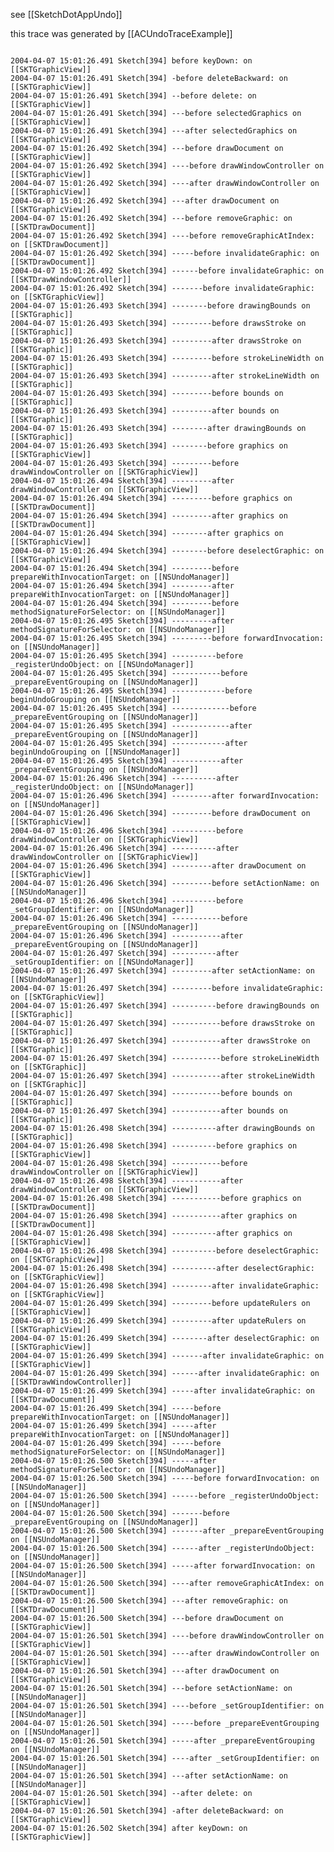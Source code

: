 see [[SketchDotAppUndo]]

this trace was generated by [[ACUndoTraceExample]]

<code>
2004-04-07 15:01:26.491 Sketch[394] before keyDown: on [[SKTGraphicView]]
2004-04-07 15:01:26.491 Sketch[394] -before deleteBackward: on [[SKTGraphicView]]
2004-04-07 15:01:26.491 Sketch[394] --before delete: on [[SKTGraphicView]]
2004-04-07 15:01:26.491 Sketch[394] ---before selectedGraphics on [[SKTGraphicView]]
2004-04-07 15:01:26.491 Sketch[394] ---after selectedGraphics on [[SKTGraphicView]]
2004-04-07 15:01:26.492 Sketch[394] ---before drawDocument on [[SKTGraphicView]]
2004-04-07 15:01:26.492 Sketch[394] ----before drawWindowController on [[SKTGraphicView]]
2004-04-07 15:01:26.492 Sketch[394] ----after drawWindowController on [[SKTGraphicView]]
2004-04-07 15:01:26.492 Sketch[394] ---after drawDocument on [[SKTGraphicView]]
2004-04-07 15:01:26.492 Sketch[394] ---before removeGraphic: on [[SKTDrawDocument]]
2004-04-07 15:01:26.492 Sketch[394] ----before removeGraphicAtIndex: on [[SKTDrawDocument]]
2004-04-07 15:01:26.492 Sketch[394] -----before invalidateGraphic: on [[SKTDrawDocument]]
2004-04-07 15:01:26.492 Sketch[394] ------before invalidateGraphic: on [[SKTDrawWindowController]]
2004-04-07 15:01:26.492 Sketch[394] -------before invalidateGraphic: on [[SKTGraphicView]]
2004-04-07 15:01:26.493 Sketch[394] --------before drawingBounds on [[SKTGraphic]]
2004-04-07 15:01:26.493 Sketch[394] ---------before drawsStroke on [[SKTGraphic]]
2004-04-07 15:01:26.493 Sketch[394] ---------after drawsStroke on [[SKTGraphic]]
2004-04-07 15:01:26.493 Sketch[394] ---------before strokeLineWidth on [[SKTGraphic]]
2004-04-07 15:01:26.493 Sketch[394] ---------after strokeLineWidth on [[SKTGraphic]]
2004-04-07 15:01:26.493 Sketch[394] ---------before bounds on [[SKTGraphic]]
2004-04-07 15:01:26.493 Sketch[394] ---------after bounds on [[SKTGraphic]]
2004-04-07 15:01:26.493 Sketch[394] --------after drawingBounds on [[SKTGraphic]]
2004-04-07 15:01:26.493 Sketch[394] --------before graphics on [[SKTGraphicView]]
2004-04-07 15:01:26.493 Sketch[394] ---------before drawWindowController on [[SKTGraphicView]]
2004-04-07 15:01:26.494 Sketch[394] ---------after drawWindowController on [[SKTGraphicView]]
2004-04-07 15:01:26.494 Sketch[394] ---------before graphics on [[SKTDrawDocument]]
2004-04-07 15:01:26.494 Sketch[394] ---------after graphics on [[SKTDrawDocument]]
2004-04-07 15:01:26.494 Sketch[394] --------after graphics on [[SKTGraphicView]]
2004-04-07 15:01:26.494 Sketch[394] --------before deselectGraphic: on [[SKTGraphicView]]
2004-04-07 15:01:26.494 Sketch[394] ---------before prepareWithInvocationTarget: on [[NSUndoManager]]
2004-04-07 15:01:26.494 Sketch[394] ---------after prepareWithInvocationTarget: on [[NSUndoManager]]
2004-04-07 15:01:26.494 Sketch[394] ---------before methodSignatureForSelector: on [[NSUndoManager]]
2004-04-07 15:01:26.495 Sketch[394] ---------after methodSignatureForSelector: on [[NSUndoManager]]
2004-04-07 15:01:26.495 Sketch[394] ---------before forwardInvocation: on [[NSUndoManager]]
2004-04-07 15:01:26.495 Sketch[394] ----------before _registerUndoObject: on [[NSUndoManager]]
2004-04-07 15:01:26.495 Sketch[394] -----------before _prepareEventGrouping on [[NSUndoManager]]
2004-04-07 15:01:26.495 Sketch[394] ------------before beginUndoGrouping on [[NSUndoManager]]
2004-04-07 15:01:26.495 Sketch[394] -------------before _prepareEventGrouping on [[NSUndoManager]]
2004-04-07 15:01:26.495 Sketch[394] -------------after _prepareEventGrouping on [[NSUndoManager]]
2004-04-07 15:01:26.495 Sketch[394] ------------after beginUndoGrouping on [[NSUndoManager]]
2004-04-07 15:01:26.495 Sketch[394] -----------after _prepareEventGrouping on [[NSUndoManager]]
2004-04-07 15:01:26.496 Sketch[394] ----------after _registerUndoObject: on [[NSUndoManager]]
2004-04-07 15:01:26.496 Sketch[394] ---------after forwardInvocation: on [[NSUndoManager]]
2004-04-07 15:01:26.496 Sketch[394] ---------before drawDocument on [[SKTGraphicView]]
2004-04-07 15:01:26.496 Sketch[394] ----------before drawWindowController on [[SKTGraphicView]]
2004-04-07 15:01:26.496 Sketch[394] ----------after drawWindowController on [[SKTGraphicView]]
2004-04-07 15:01:26.496 Sketch[394] ---------after drawDocument on [[SKTGraphicView]]
2004-04-07 15:01:26.496 Sketch[394] ---------before setActionName: on [[NSUndoManager]]
2004-04-07 15:01:26.496 Sketch[394] ----------before _setGroupIdentifier: on [[NSUndoManager]]
2004-04-07 15:01:26.496 Sketch[394] -----------before _prepareEventGrouping on [[NSUndoManager]]
2004-04-07 15:01:26.496 Sketch[394] -----------after _prepareEventGrouping on [[NSUndoManager]]
2004-04-07 15:01:26.497 Sketch[394] ----------after _setGroupIdentifier: on [[NSUndoManager]]
2004-04-07 15:01:26.497 Sketch[394] ---------after setActionName: on [[NSUndoManager]]
2004-04-07 15:01:26.497 Sketch[394] ---------before invalidateGraphic: on [[SKTGraphicView]]
2004-04-07 15:01:26.497 Sketch[394] ----------before drawingBounds on [[SKTGraphic]]
2004-04-07 15:01:26.497 Sketch[394] -----------before drawsStroke on [[SKTGraphic]]
2004-04-07 15:01:26.497 Sketch[394] -----------after drawsStroke on [[SKTGraphic]]
2004-04-07 15:01:26.497 Sketch[394] -----------before strokeLineWidth on [[SKTGraphic]]
2004-04-07 15:01:26.497 Sketch[394] -----------after strokeLineWidth on [[SKTGraphic]]
2004-04-07 15:01:26.497 Sketch[394] -----------before bounds on [[SKTGraphic]]
2004-04-07 15:01:26.497 Sketch[394] -----------after bounds on [[SKTGraphic]]
2004-04-07 15:01:26.498 Sketch[394] ----------after drawingBounds on [[SKTGraphic]]
2004-04-07 15:01:26.498 Sketch[394] ----------before graphics on [[SKTGraphicView]]
2004-04-07 15:01:26.498 Sketch[394] -----------before drawWindowController on [[SKTGraphicView]]
2004-04-07 15:01:26.498 Sketch[394] -----------after drawWindowController on [[SKTGraphicView]]
2004-04-07 15:01:26.498 Sketch[394] -----------before graphics on [[SKTDrawDocument]]
2004-04-07 15:01:26.498 Sketch[394] -----------after graphics on [[SKTDrawDocument]]
2004-04-07 15:01:26.498 Sketch[394] ----------after graphics on [[SKTGraphicView]]
2004-04-07 15:01:26.498 Sketch[394] ----------before deselectGraphic: on [[SKTGraphicView]]
2004-04-07 15:01:26.498 Sketch[394] ----------after deselectGraphic: on [[SKTGraphicView]]
2004-04-07 15:01:26.498 Sketch[394] ---------after invalidateGraphic: on [[SKTGraphicView]]
2004-04-07 15:01:26.499 Sketch[394] ---------before updateRulers on [[SKTGraphicView]]
2004-04-07 15:01:26.499 Sketch[394] ---------after updateRulers on [[SKTGraphicView]]
2004-04-07 15:01:26.499 Sketch[394] --------after deselectGraphic: on [[SKTGraphicView]]
2004-04-07 15:01:26.499 Sketch[394] -------after invalidateGraphic: on [[SKTGraphicView]]
2004-04-07 15:01:26.499 Sketch[394] ------after invalidateGraphic: on [[SKTDrawWindowController]]
2004-04-07 15:01:26.499 Sketch[394] -----after invalidateGraphic: on [[SKTDrawDocument]]
2004-04-07 15:01:26.499 Sketch[394] -----before prepareWithInvocationTarget: on [[NSUndoManager]]
2004-04-07 15:01:26.499 Sketch[394] -----after prepareWithInvocationTarget: on [[NSUndoManager]]
2004-04-07 15:01:26.499 Sketch[394] -----before methodSignatureForSelector: on [[NSUndoManager]]
2004-04-07 15:01:26.500 Sketch[394] -----after methodSignatureForSelector: on [[NSUndoManager]]
2004-04-07 15:01:26.500 Sketch[394] -----before forwardInvocation: on [[NSUndoManager]]
2004-04-07 15:01:26.500 Sketch[394] ------before _registerUndoObject: on [[NSUndoManager]]
2004-04-07 15:01:26.500 Sketch[394] -------before _prepareEventGrouping on [[NSUndoManager]]
2004-04-07 15:01:26.500 Sketch[394] -------after _prepareEventGrouping on [[NSUndoManager]]
2004-04-07 15:01:26.500 Sketch[394] ------after _registerUndoObject: on [[NSUndoManager]]
2004-04-07 15:01:26.500 Sketch[394] -----after forwardInvocation: on [[NSUndoManager]]
2004-04-07 15:01:26.500 Sketch[394] ----after removeGraphicAtIndex: on [[SKTDrawDocument]]
2004-04-07 15:01:26.500 Sketch[394] ---after removeGraphic: on [[SKTDrawDocument]]
2004-04-07 15:01:26.500 Sketch[394] ---before drawDocument on [[SKTGraphicView]]
2004-04-07 15:01:26.501 Sketch[394] ----before drawWindowController on [[SKTGraphicView]]
2004-04-07 15:01:26.501 Sketch[394] ----after drawWindowController on [[SKTGraphicView]]
2004-04-07 15:01:26.501 Sketch[394] ---after drawDocument on [[SKTGraphicView]]
2004-04-07 15:01:26.501 Sketch[394] ---before setActionName: on [[NSUndoManager]]
2004-04-07 15:01:26.501 Sketch[394] ----before _setGroupIdentifier: on [[NSUndoManager]]
2004-04-07 15:01:26.501 Sketch[394] -----before _prepareEventGrouping on [[NSUndoManager]]
2004-04-07 15:01:26.501 Sketch[394] -----after _prepareEventGrouping on [[NSUndoManager]]
2004-04-07 15:01:26.501 Sketch[394] ----after _setGroupIdentifier: on [[NSUndoManager]]
2004-04-07 15:01:26.501 Sketch[394] ---after setActionName: on [[NSUndoManager]]
2004-04-07 15:01:26.501 Sketch[394] --after delete: on [[SKTGraphicView]]
2004-04-07 15:01:26.501 Sketch[394] -after deleteBackward: on [[SKTGraphicView]]
2004-04-07 15:01:26.502 Sketch[394] after keyDown: on [[SKTGraphicView]]
</code>
